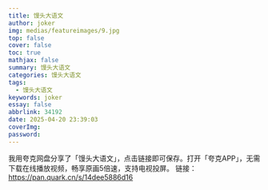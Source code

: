 ```yaml
---
title: 馒头大语文
author: joker
img: medias/featureimages/9.jpg
top: false
cover: false
toc: true
mathjax: false
summary: 馒头大语文
categories: 馒头大语文
tags:
  - 馒头大语文
keywords: joker
essay: false
abbrlink: 34192
date: 2025-04-20 23:39:03
coverImg:
password:
---
```


我用夸克网盘分享了「馒头大语文」，点击链接即可保存。打开「夸克APP」，无需下载在线播放视频，畅享原画5倍速，支持电视投屏。
链接：https://pan.quark.cn/s/14dee5886d16
